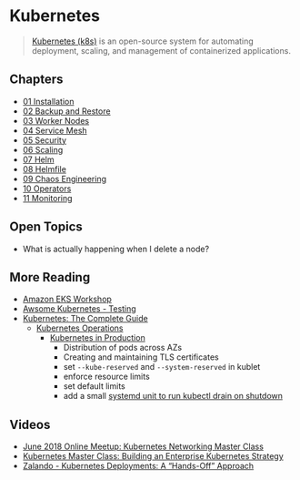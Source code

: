 # Kubernetes

> [Kubernetes (k8s)](https://kubernetes.io/) is an open-source system for automating deployment, scaling, and management of containerized applications.

## Chapters

* [01 Installation](Installation.md)
* [02 Backup and Restore](Backup-and-Restore.md)
* [03 Worker Nodes](Worker-Nodes.md)
* [04 Service Mesh](Service-Mesh.md)
* [05 Security](Security.md)
* [06 Scaling](Scaling.md)
* [07 Helm](Helm.md)
* [08 Helmfile](Helmfile.md)
* [09 Chaos Engineering](Chaos-Engineering.md)
* [10 Operators](Operators.md)
* [11 Monitoring]()

## Open Topics

* What is actually happening when I delete a node?

## More Reading

* [Amazon EKS Workshop](https://eksworkshop.com)
* [Awsome Kubernetes - Testing](https://github.com/ramitsurana/awesome-kubernetes#testing)
* [Kubernetes: The Complete Guide](https://www.aquasec.com/wiki/display/containers/Kubernetes+Guide)
  * [Kubernetes Operations](https://www.aquasec.com/wiki/display/containers/Kubernetes+Operations)
    * [Kubernetes in Production](https://www.aquasec.com/wiki/display/containers/Kubernetes+in+Production)
      * Distribution of pods across AZs
      * Creating and maintaining TLS certificates
      * set `--kube-reserved` and `--system-reserved` in kublet
      * enforce resource limits
      * set default limits
      * add a small [systemd unit to run kubectl drain on shutdown](https://github.com/zalando-incubator/kubernetes-on-aws/blob/449f8f3bf5c60e0d319be538460ff91266337abc/cluster/userdata-worker.yaml#L92)

## Videos

* [June 2018 Online Meetup: Kubernetes Networking Master Class](https://www.youtube.com/watch?v=GXq3FS8M_kw)
* [Kubernetes Master Class: Building an Enterprise Kubernetes Strategy](https://www.youtube.com/watch?v=djTFhT33cz0)
* [Zalando - Kubernetes Deployments: A “Hands-Off” Approach](https://www.youtube.com/watch?v=e0DruWvY-ME)